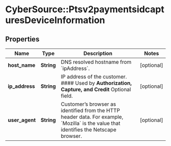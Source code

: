 # CyberSource::Ptsv2paymentsidcapturesDeviceInformation

## Properties
Name | Type | Description | Notes
------------ | ------------- | ------------- | -------------
**host_name** | **String** | DNS resolved hostname from &#x60;ipAddress&#x60;. | [optional] 
**ip_address** | **String** | IP address of the customer.  #### Used by **Authorization, Capture, and Credit** Optional field.  | [optional] 
**user_agent** | **String** | Customer’s browser as identified from the HTTP header data. For example, &#x60;Mozilla&#x60; is the value that identifies the Netscape browser.  | [optional] 


